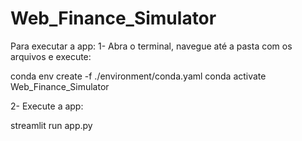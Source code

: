 # Web_Finance_Simulator
Para executar a app:
1- Abra o terminal, navegue até a pasta com os arquivos e execute:

conda env create -f ./environment/conda.yaml
conda activate Web_Finance_Simulator

2- Execute a app:

streamlit run app.py

